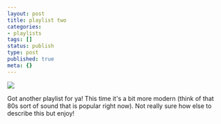 ```yaml
---
layout: post
title: playlist two
categories:
- playlists
tags: []
status: publish
type: post
published: true
meta: {}
---
```


![](/squarespace_images/content_v1_50dcc98be4b0c2f49762636c_1396932569995-9LNJWE8UGKVSQ2U5V2MB_music+monday2.jpg_)
  






Got another playlist for ya! This time it's a bit more modern (think of that 80s sort of sound that is popular right now). Not really sure how else to describe this but enjoy! 
